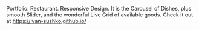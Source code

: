 Portfolio. Restaurant. Responsive Design. It is the Carousel of Dishes, plus smooth Slider, and the wonderful Live Grid of available goods. Check it out at https://ivan-sushko.github.io/
